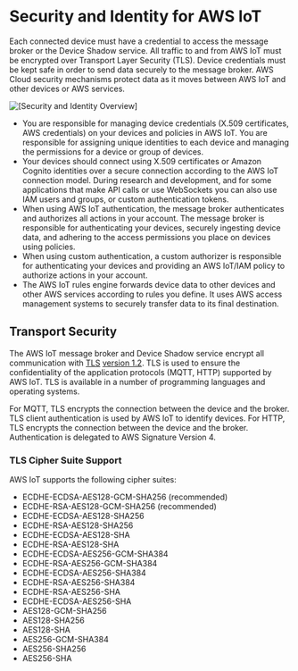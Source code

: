 # Security and Identity for AWS IoT<a name="iot-security-identity"></a>

Each connected device must have a credential to access the message broker or the Device Shadow service\. All traffic to and from AWS IoT must be encrypted over Transport Layer Security \(TLS\)\. Device credentials must be kept safe in order to send data securely to the message broker\. AWS Cloud security mechanisms protect data as it moves between AWS IoT and other devices or AWS services\.

![\[Security and Identity Overview\]](http://docs.aws.amazon.com/iot/latest/developerguide/images/thunderball-overview.png)
+ You are responsible for managing device credentials \(X\.509 certificates, AWS credentials\) on your devices and policies in AWS IoT\. You are responsible for assigning unique identities to each device and managing the permissions for a device or group of devices\.
+ Your devices should connect using X\.509 certificates or Amazon Cognito identities over a secure connection according to the AWS IoT connection model\. During research and development, and for some applications that make API calls or use WebSockets you can also use IAM users and groups, or custom authentication tokens\. 
+ When using AWS IoT authentication, the message broker authenticates and authorizes all actions in your account\. The message broker is responsible for authenticating your devices, securely ingesting device data, and adhering to the access permissions you place on devices using policies\.
+ When using custom authentication, a custom authorizer is responsible for authenticating your devices and providing an AWS IoT/IAM policy to authorize actions in your account\.
+ The AWS IoT rules engine forwards device data to other devices and other AWS services according to rules you define\. It uses AWS access management systems to securely transfer data to its final destination\.

## Transport Security<a name="transport-security"></a>

The AWS IoT message broker and Device Shadow service encrypt all communication with [TLS](https://en.wikipedia.org/wiki/Transport_Layer_Security) [version 1\.2](https://en.wikipedia.org/wiki/Transport_Layer_Security#TLS_1.2)\. TLS is used to ensure the confidentiality of the application protocols \(MQTT, HTTP\) supported by AWS IoT\. TLS is available in a number of programming languages and operating systems\.

For MQTT, TLS encrypts the connection between the device and the broker\. TLS client authentication is used by AWS IoT to identify devices\. For HTTP, TLS encrypts the connection between the device and the broker\. Authentication is delegated to AWS Signature Version 4\. 

### TLS Cipher Suite Support<a name="tls-cipher-suite-support"></a>

AWS IoT supports the following cipher suites: 
+ ECDHE\-ECDSA\-AES128\-GCM\-SHA256 \(recommended\)
+ ECDHE\-RSA\-AES128\-GCM\-SHA256 \(recommended\)
+ ECDHE\-ECDSA\-AES128\-SHA256
+ ECDHE\-RSA\-AES128\-SHA256
+ ECDHE\-ECDSA\-AES128\-SHA
+ ECDHE\-RSA\-AES128\-SHA
+ ECDHE\-ECDSA\-AES256\-GCM\-SHA384
+ ECDHE\-RSA\-AES256\-GCM\-SHA384
+ ECDHE\-ECDSA\-AES256\-SHA384
+ ECDHE\-RSA\-AES256\-SHA384
+ ECDHE\-RSA\-AES256\-SHA
+ ECDHE\-ECDSA\-AES256\-SHA
+ AES128\-GCM\-SHA256
+ AES128\-SHA256
+ AES128\-SHA
+ AES256\-GCM\-SHA384
+ AES256\-SHA256
+ AES256\-SHA​